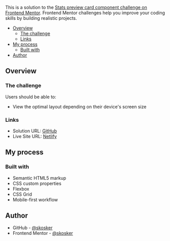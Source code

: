 This is a solution to the [Stats preview card component challenge on Frontend Mentor](https://www.frontendmentor.io/challenges/stats-preview-card-component-8JqbgoU62). Frontend Mentor challenges help you improve your coding skills by building realistic projects. 

- [Overview](#overview)
  - [The challenge](#the-challenge)
  - [Links](#links)
- [My process](#my-process)
  - [Built with](#built-with)
- [Author](#author)

## Overview

### The challenge

Users should be able to:

- View the optimal layout depending on their device's screen size

### Links

- Solution URL: [GitHub](https://github.com/skoskr/Stats-preview-card-component)
- Live Site URL: [Netlify](https://spiffy-paprenjak-9d1059.netlify.app)

## My process

### Built with

- Semantic HTML5 markup
- CSS custom properties
- Flexbox
- CSS Grid
- Mobile-first workflow


## Author

- GitHub - [@skosker](https://github.com/skoskr)
- Frontend Mentor - [@skosker](https://www.frontendmentor.io/profile/skoskr)